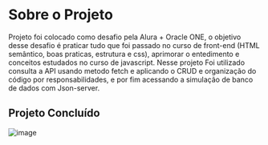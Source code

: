 # Sobre o Projeto
Projeto foi colocado como desafio pela Alura + Oracle ONE, o objetivo desse desafio é praticar tudo que foi passado no curso de front-end (HTML semântico, boas praticas, estrutura e css), aprimorar o entedimento e conceitos estudados no curso de javascript. Nesse projeto Foi utilizado consulta a API usando metodo fetch e aplicando o CRUD e organização do código por responsabilidades, e por fim acessando a simulação de banco de dados com Json-server.

## Projeto Concluído
![image](https://github.com/fer-isa/alura-geek-main/assets/109819886/479cc417-bbf6-42a7-8343-87037b6fbdc7
)
